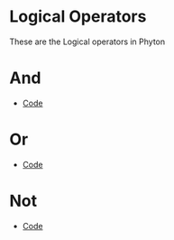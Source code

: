 # Logical Operators
These are the Logical operators in Phyton

# And
- [Code](https://github.com/elmarcz/Simple-Phyton-projects/blob/main/Content/And.py)

# Or 
- [Code](https://github.com/elmarcz/Simple-Phyton-projects/blob/main/Content/Or.py)

# Not 
- [Code](https://github.com/elmarcz/Simple-Phyton-projects/blob/main/Content/Not.py)

